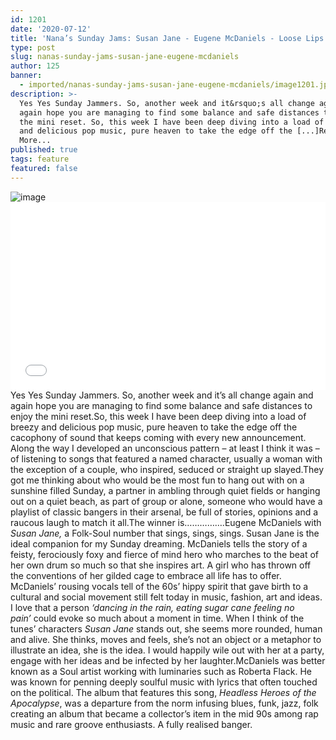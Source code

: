```yaml
---
id: 1201
date: '2020-07-12'
title: 'Nana’s Sunday Jams: Susan Jane - Eugene McDaniels - Loose Lips'
type: post
slug: nanas-sunday-jams-susan-jane-eugene-mcdaniels
author: 125
banner:
  - imported/nanas-sunday-jams-susan-jane-eugene-mcdaniels/image1201.jpeg
description: >-
  Yes Yes Sunday Jammers. So, another week and it&rsquo;s all change again and
  again hope you are managing to find some balance and safe distances to enjoy
  the mini reset. So, this week I have been deep diving into a load of breezy
  and delicious pop music, pure heaven to take the edge off the [...]Read
  More...
published: true
tags: feature
featured: false
---
```

![image](../imported/nanas-sunday-jams-susan-jane-eugene-mcdaniels/image1201.jpeg)<iframe width='100%' height='300' scrolling='no' frameborder='no' allow='autoplay' src='//www.youtube.com/embed/fZADWIS08r4?wmode=opaque'></iframe>Yes Yes Sunday Jammers. So, another week and it’s all change again and again hope you are managing to find some balance and safe distances to enjoy the mini reset.So, this week I have been deep diving into a load of breezy and delicious pop music, pure heaven to take the edge off the cacophony of sound that keeps coming with every new announcement. Along the way I developed an unconscious pattern – at least I think it was – of listening to songs that featured a named character, usually a woman with the exception of a couple, who inspired, seduced or straight up slayed.They got me thinking about who would be the most fun to hang out with on a sunshine filled Sunday, a partner in ambling through quiet fields or hanging out on a quiet beach, as part of group or alone, someone who would have a playlist of classic bangers in their arsenal, be full of stories, opinions and a raucous laugh to match it all.The winner is…………….Eugene McDaniels with _Susan Jane,_ a Folk-Soul number that sings, sings, sings. Susan Jane is the ideal companion for my Sunday dreaming. McDaniels tells the story of a feisty, ferociously foxy and fierce of mind hero who marches to the beat of her own drum so much so that she inspires art. A girl who has thrown off the conventions of her gilded cage to embrace all life has to offer. McDaniels’ rousing vocals tell of the 60s’ hippy spirit that gave birth to a cultural and social movement still felt today in music, fashion, art and ideas. I love that a person _‘dancing in the rain, eating sugar cane feeling no pain’_ could evoke so much about a moment in time. When I think of the tunes’ characters _Susan Jane_ stands out, she seems more rounded, human and alive. She thinks, moves and feels, she’s not an object or a metaphor to illustrate an idea, she is the idea. I would happily wile out with her at a party, engage with her ideas and be infected by her laughter.McDaniels was better known as a Soul artist working with luminaries such as Roberta Flack. He was known for penning deeply soulful music with lyrics that often touched on the political. The album that features this song, _Headless Heroes of the Apocalypse_, was a departure from the norm infusing blues, funk, jazz, folk creating an album that became a collector’s item in the mid 90s among rap music and rare groove enthusiasts. A fully realised banger.